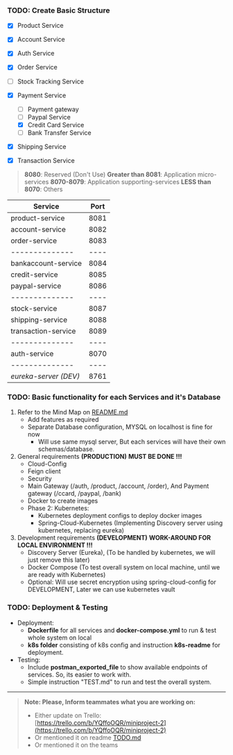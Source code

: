 

### TODO: Create Basic Structure

- [X] Product Service

- [X] Account Service

- [X] Auth Service

- [X] Order Service
- [ ] Stock Tracking Service

- [X] Payment Service
    - [ ] Payment gateway
    - [ ] Paypal Service
    - [X] Credit Card Service
    - [ ] Bank Transfer Service

- [X] Shipping Service
- [X] Transaction Service

> __8080__: Reserved (Don't Use)
> __Greater than 8081__: Application micro-services
> __8070-8079__: Application supporting-services
> __LESS than 8070__: Others

| Service               | Port |
|-----------------------|------|
| product-service       | 8081 |
| account-service       | 8082 |
| order-service         | 8083 |
| --------------        | ---- |
| bankaccount-service   | 8084 |
| credit-service        | 8085 |
| paypal-service        | 8086 |
| --------------        | ---- |
| stock-service         | 8087 |
| shipping-service      | 8088 |
| transaction-service   | 8089 |
| --------------        | ---- |
| auth-service          | 8070 |
| --------------        | ---- |
| _eureka-server (DEV)_ | 8761 |


### TODO: Basic functionality for each Services and it's Database

1. Refer to the  Mind Map on [README.md](./README.md)
   - Add features as required
   - Separate Database configuration, MYSQL on localhost is fine for now
     - Will use same mysql server, But each services will have their own schemas/database.
2. General requirements __(PRODUCTION)__  __MUST BE DONE !!!__
   - Cloud-Config
   - Feign client
   - Security
   - Main Gateway (/auth, /product, /account, /order), And Payment gateway (/ccard, /paypal, /bank)
   - Docker to create images
   - Phase 2: Kubernetes:
     - Kubernetes deployment configs to deploy docker images
     - Spring-Cloud-Kubernetes (Implementing Discovery server using kubernetes, replacing eureka)
3. Development requirements __(DEVELOPMENT)__ __WORK-AROUND FOR LOCAL ENVIRONMENT !!!__
   - Discovery Server (Eureka), (To be handled by kubernetes, we will just remove this later)
   - Docker Compose (To test overall system on local machine, until we are ready with Kubernetes)
   - Optional: Will use secret encryption using spring-cloud-config for DEVELOPMENT, Later we can use kubernetes vault


### TODO: Deployment & Testing
- Deployment:
  - __Dockerfile__ for all services and __docker-compose.yml__ to run & test whole system on local
  - __k8s folder__ consisting of k8s config and instruction __k8s-readme__  for deployment.
- Testing:
  - Include __postman_exported_file__ to show available endpoints of services. So, its easier to work with.
  - Simple instruction "TEST.md" to run and test the overall system.

---  

> __Note: Please, Inform teammates what you are working on:__
> - Either update on Trello: [https://trello.com/b/YQffoOQR/miniproject-2](https://trello.com/b/YQffoOQR/miniproject-2)
> - Or mentioned it on readme [TODO.md](./TODO.md)
> - Or mentioned it on the teams
